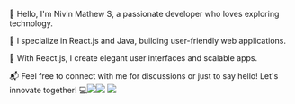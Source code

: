 
👋 Hello, I'm Nivin Mathew S, a passionate developer who loves exploring technology.

🔭 I specialize in React.js and Java, building user-friendly web applications.

💼 With React.js, I create elegant user interfaces and scalable apps.

📬 Feel free to connect with me for discussions or just to say hello! Let's innovate together! 💻<img src="https://github-readme-streak-stats.herokuapp.com?user=nivin77789&theme=github-dark&hide_border=true&date_format=M%20j%5B%2C%20Y%5D"><img src="https://github-readme-stats.vercel.app/api?username=nivin77789&show_icons=true&theme=github_dark&hide_border=true"> <img src="https://github-readme-stats.vercel.app/api/top-langs/?username=nivin77789&layout=compact&theme=github_dark&hide_border=true">








